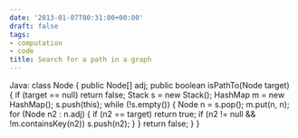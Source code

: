 ```yaml
---
date: '2013-01-07T00:31:00+00:00'
draft: false
tags:
- computation
- code
title: Search for a path in a graph
---
```


Java: class Node { public Node[] adj; public boolean isPathTo(Node target) { if (target == null) return false; Stack s = new Stack(); HashMap m = new HashMap(); s.push(this); while (!s.empty()) { Node n = s.pop(); m.put(n, n); for (Node n2 : n.adj) { if (n2 == target) return true; if (n2 != null && !m.containsKey(n2)) s.push(n2); } } return false; } }

